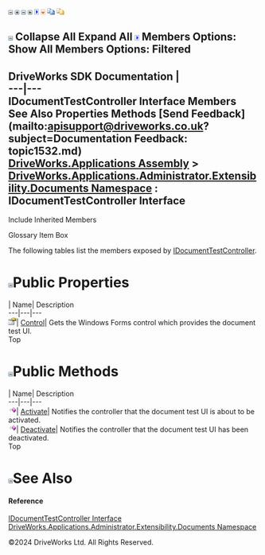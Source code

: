 ![](dotnetimages/collapse.gif) ![](dotnetimages/expand.gif) ![](dotnetimages/collapse.gif) ![](dotnetimages/expand.gif) ![](dotnetimages/drpdown.gif) ![](dotnetimages/drpdown_orange.gif) ![](dotnetimages/copycode.gif) ![](dotnetimages/copycodeHighlight.gif)

![](dotnetimages/collapse.gif) Collapse All Expand All ![](dotnetimages/drpdown.gif) Members Options: Show All  Members Options: Filtered   
---  
DriveWorks SDK Documentation  |   
---|---  
IDocumentTestController Interface Members   
See Also Properties Methods [Send Feedback](mailto:apisupport@driveworks.co.uk?subject=Documentation Feedback: topic1532.md)  
[DriveWorks.Applications Assembly](topic13.md) > [DriveWorks.Applications.Administrator.Extensibility.Documents Namespace](topic1507.md) : IDocumentTestController Interface  
---  
  
Include Inherited Members    


Glossary Item Box

The following tables list the members exposed by [IDocumentTestController](topic1532.md).

# ![](dotnetimages/collapse.gif)Public Properties

| Name| Description  
---|---|---  
![ Property](dotnetimages/Property.gif)| [Control](topic1539.md)| Gets the Windows Forms control which provides the document test UI.   
Top

# ![](dotnetimages/collapse.gif)Public Methods

| Name| Description  
---|---|---  
![ Method](dotnetimages/Method.gif)| [Activate](topic1537.md)| Notifies the controller that the document test UI is about to be activated.   
![ Method](dotnetimages/Method.gif)| [Deactivate](topic1538.md)| Notifies the controller that the document test UI has been deactivated.   
Top

# ![](dotnetimages/collapse.gif)See Also

#### Reference

[IDocumentTestController Interface](topic1532.md)   
[DriveWorks.Applications.Administrator.Extensibility.Documents Namespace](topic1507.md)

©2024 DriveWorks Ltd. All Rights Reserved.
